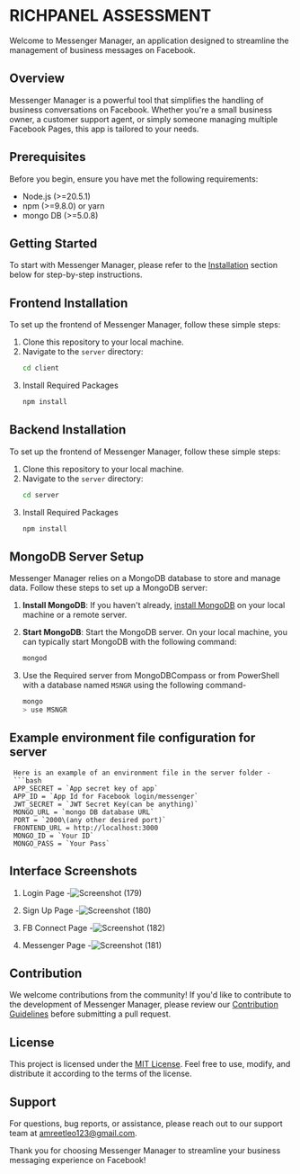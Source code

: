 # RICHPANEL ASSESSMENT

Welcome to Messenger Manager, an application designed to streamline the management of business messages on Facebook.

## Overview

Messenger Manager is a powerful tool that simplifies the handling of business conversations on Facebook. Whether you're a small business owner, a customer support agent, or simply someone managing multiple Facebook Pages, this app is tailored to your needs.

## Prerequisites

Before you begin, ensure you have met the following requirements:
- Node.js (>=20.5.1)
- npm (>=9.8.0) or yarn
- mongo DB (>=5.0.8)

## Getting Started

To start with Messenger Manager, please refer to the [Installation](#installation) section below for step-by-step instructions.

## Frontend Installation

To set up the frontend of Messenger Manager, follow these simple steps:
1. Clone this repository to your local machine.
2. Navigate to the `server` directory:
     ```bash
     cd client
 3. Install Required Packages
    ```bash
    npm install
    
## Backend Installation

To set up the frontend of Messenger Manager, follow these simple steps:
1. Clone this repository to your local machine.
2. Navigate to the `server` directory:
     ```bash
     cd server
 3. Install Required Packages
    ```bash
    npm install

## MongoDB Server Setup

Messenger Manager relies on a MongoDB database to store and manage data. Follow these steps to set up a MongoDB server:

1. **Install MongoDB**: If you haven't already, [install MongoDB](https://docs.mongodb.com/manual/installation/) on your local machine or a remote server.

2. **Start MongoDB**: Start the MongoDB server. On your local machine, you can typically start MongoDB with the following command:

   ```bash
   mongod
3. Use the Required server from MongoDBCompass or from PowerShell with a database named `MSNGR` using the following command-
   ```bash
   mongo
   > use MSNGR

## Example environment file configuration for server
     Here is an example of an environment file in the server folder - 
     ```bash
     APP_SECRET = `App secret key of app`
     APP_ID = `App Id for Facebook login/messenger`
     JWT_SECRET = `JWT Secret Key(can be anything)`
     MONGO_URL = `mongo DB database URL`
     PORT = `2000\(any other desired port)`
     FRONTEND_URL = http://localhost:3000
     MONGO_ID = `Your ID`
     MONGO_PASS = `Your Pass`

## Interface Screenshots
1. Login Page -![Screenshot (179)](https://github.com/AmreetKumarkhuntia/fb_msg/assets/79908976/314e310f-49dc-41ec-a39e-883635313cb0)

2. Sign Up Page -![Screenshot (180)](https://github.com/AmreetKumarkhuntia/fb_msg/assets/79908976/e97e3fdf-b750-4c56-962f-8c8780266e21)

3. FB Connect Page -![Screenshot (182)](https://github.com/AmreetKumarkhuntia/fb_msg/assets/79908976/3a1e9cbc-2682-4459-9417-b0a22fc022db)

4. Messenger Page -![Screenshot (181)](https://github.com/AmreetKumarkhuntia/fb_msg/assets/79908976/6b1df4f0-010b-41ae-9ace-026d2cfa1b8c)

## Contribution

We welcome contributions from the community! If you'd like to contribute to the development of Messenger Manager, please review our [Contribution Guidelines](CONTRIBUTING.md) before submitting a pull request.

## License

This project is licensed under the [MIT License](LICENSE.md). Feel free to use, modify, and distribute it according to the terms of the license.

## Support

For questions, bug reports, or assistance, please reach out to our support team at [amreetleo123@gmail.com](mailto:amreetleo123@gmail.com).

Thank you for choosing Messenger Manager to streamline your business messaging experience on Facebook!
